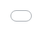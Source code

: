 </p><iframe src="//player.bilibili.com/player.html?aid=776806450&bvid=BV1i14y1w7me&cid=939259154&page=1" style="position: absolute; top: 0; left: 0; width: 100%; height: 100%;" scrolling="no" border="0" frameborder="no" framespacing="0" allowfullscreen="true"></iframe><p>
